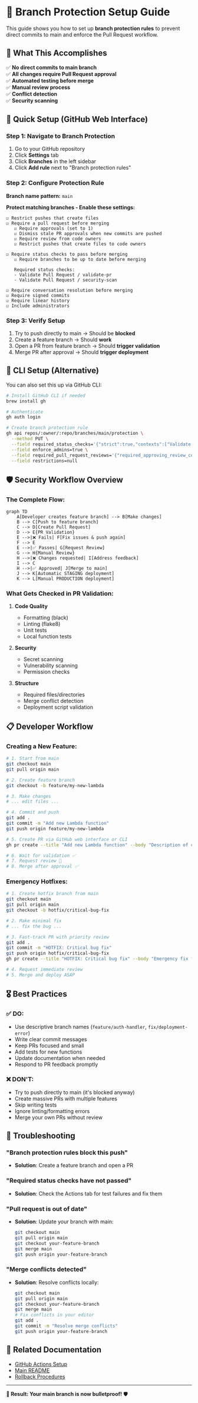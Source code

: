 # 🔐 Branch Protection Setup Guide

This guide shows you how to set up **branch protection rules** to prevent direct commits to main and enforce the Pull Request workflow.

## 🎯 What This Accomplishes

✅ **No direct commits to main branch**  
✅ **All changes require Pull Request approval**  
✅ **Automated testing before merge**  
✅ **Manual review process**  
✅ **Conflict detection**  
✅ **Security scanning**

## 🚀 Quick Setup (GitHub Web Interface)

### Step 1: Navigate to Branch Protection

1. Go to your GitHub repository
2. Click **Settings** tab
3. Click **Branches** in the left sidebar
4. Click **Add rule** next to "Branch protection rules"

### Step 2: Configure Protection Rule

**Branch name pattern:** `main`

**Protect matching branches - Enable these settings:**

```
☑️ Restrict pushes that create files
☑️ Require a pull request before merging
   ☑️ Require approvals (set to 1)
   ☑️ Dismiss stale PR approvals when new commits are pushed
   ☑️ Require review from code owners
   ☑️ Restrict pushes that create files to code owners

☑️ Require status checks to pass before merging
   ☑️ Require branches to be up to date before merging

   Required status checks:
   - Validate Pull Request / validate-pr
   - Validate Pull Request / security-scan

☑️ Require conversation resolution before merging
☑️ Require signed commits
☑️ Require linear history
☑️ Include administrators
```

### Step 3: Verify Setup

1. Try to push directly to main → Should be **blocked**
2. Create a feature branch → Should **work**
3. Open a PR from feature branch → Should **trigger validation**
4. Merge PR after approval → Should **trigger deployment**

## 🔧 CLI Setup (Alternative)

You can also set this up via GitHub CLI:

```bash
# Install GitHub CLI if needed
brew install gh

# Authenticate
gh auth login

# Create branch protection rule
gh api repos/:owner/:repo/branches/main/protection \
  --method PUT \
  --field required_status_checks='{"strict":true,"contexts":["Validate Pull Request / validate-pr","Validate Pull Request / security-scan"]}' \
  --field enforce_admins=true \
  --field required_pull_request_reviews='{"required_approving_review_count":1,"dismiss_stale_reviews":true,"require_code_owner_reviews":true}' \
  --field restrictions=null
```

## 🛡️ Security Workflow Overview

### The Complete Flow:

```mermaid
graph TD
    A[Developer creates feature branch] --> B[Make changes]
    B --> C[Push to feature branch]
    C --> D[Create Pull Request]
    D --> E{PR Validation}
    E -->|❌ Fails| F[Fix issues & push again]
    F --> E
    E -->|✅ Passes| G[Request Review]
    G --> H{Manual Review}
    H -->|❌ Changes requested| I[Address feedback]
    I --> C
    H -->|✅ Approved| J[Merge to main]
    J --> K[Automatic STAGING deployment]
    K --> L[Manual PRODUCTION deployment]
```

### What Gets Checked in PR Validation:

1. **Code Quality**

   - Formatting (black)
   - Linting (flake8)
   - Unit tests
   - Local function tests

2. **Security**

   - Secret scanning
   - Vulnerability scanning
   - Permission checks

3. **Structure**
   - Required files/directories
   - Merge conflict detection
   - Deployment script validation

## 📋 Developer Workflow

### Creating a New Feature:

```bash
# 1. Start from main
git checkout main
git pull origin main

# 2. Create feature branch
git checkout -b feature/my-new-lambda

# 3. Make changes
# ... edit files ...

# 4. Commit and push
git add .
git commit -m "Add new Lambda function"
git push origin feature/my-new-lambda

# 5. Create PR via GitHub web interface or CLI
gh pr create --title "Add new Lambda function" --body "Description of changes"

# 6. Wait for validation ✅
# 7. Request review 👥
# 8. Merge after approval ✅
```

### Emergency Hotfixes:

```bash
# 1. Create hotfix branch from main
git checkout main
git pull origin main
git checkout -b hotfix/critical-bug-fix

# 2. Make minimal fix
# ... fix the bug ...

# 3. Fast-track PR with priority review
git add .
git commit -m "HOTFIX: Critical bug fix"
git push origin hotfix/critical-bug-fix
gh pr create --title "HOTFIX: Critical bug fix" --body "Emergency fix for production issue"

# 4. Request immediate review
# 5. Merge and deploy ASAP
```

## 🎖️ Best Practices

### ✅ DO:

- Use descriptive branch names (`feature/auth-handler`, `fix/deployment-error`)
- Write clear commit messages
- Keep PRs focused and small
- Add tests for new functions
- Update documentation when needed
- Respond to PR feedback promptly

### ❌ DON'T:

- Try to push directly to main (it's blocked anyway)
- Create massive PRs with multiple features
- Skip writing tests
- Ignore linting/formatting errors
- Merge your own PRs without review

## 🚨 Troubleshooting

### "Branch protection rules block this push"

- **Solution**: Create a feature branch and open a PR

### "Required status checks have not passed"

- **Solution**: Check the Actions tab for test failures and fix them

### "Pull request is out of date"

- **Solution**: Update your branch with main:
  ```bash
  git checkout main
  git pull origin main
  git checkout your-feature-branch
  git merge main
  git push origin your-feature-branch
  ```

### "Merge conflicts detected"

- **Solution**: Resolve conflicts locally:
  ```bash
  git checkout main
  git pull origin main
  git checkout your-feature-branch
  git merge main
  # Fix conflicts in your editor
  git add .
  git commit -m "Resolve merge conflicts"
  git push origin your-feature-branch
  ```

## 🔗 Related Documentation

- [GitHub Actions Setup](SETUP.md)
- [Main README](../README.md)
- [Rollback Procedures](../README.md#rollback-procedures)

---

**🎯 Result: Your main branch is now bulletproof!** 🛡️
